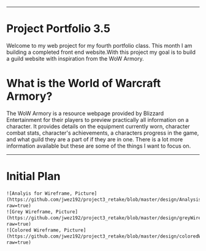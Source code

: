 -------------------------------------------------------------------------------------------------------------------
# Project Portfolio 3.5
Welcome to my web project for my fourth portfolio class. This month I am building a completed front end website.With this project my goal is to build a guild website with inspiration from the WoW Armory. 
                                                                                                                   
# What is the World of Warcraft Armory?                                                                            
The WoW Armory is a resource webpage provided by Blizzard Entertainment for their players to preview practically all information on a character. It provides details on the equipment currently worn, character combat stats, character's achievements, a characters progress in the game, and what guild they are a part of if they are in one. There is a lot more information available but these are some of the things I want to focus on.

-------------------------------------------------------------------------------------------------------------------

# Initial Plan

    ![Analyis for Wireframe, Picture](https://github.com/jwez192/project3_retake/blob/master/design/Analysis.pdf?raw=true)
    ![Grey Wireframe, Picture](https://github.com/jwez192/project3_retake/blob/master/design/greyWire.jpg?raw=true)
    ![Colored Wireframe, Picture](https://github.com/jwez192/project3_retake/blob/master/design/coloredWire.png?raw=true)
    
    


